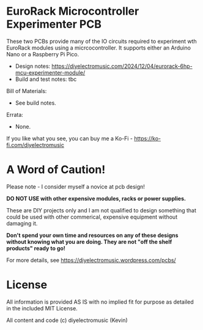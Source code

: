 # EuroRack Microcontroller Experimenter PCB

These two PCBs provide many of the IO circuits required to experiment wth EuroRack modules using a micrcocontroller.  It supports either an Arduino Nano or a Raspberry Pi Pico.

- Design notes: https://diyelectromusic.com/2024/12/04/eurorack-6hp-mcu-experimenter-module/
- Build and test notes: tbc

Bill of Materials:
- See build notes.

Errata:
- None.

If you like what you see, you can buy me a Ko-Fi - https://ko-fi.com/diyelectromusic

#  A Word of Caution!

Please note - I consider myself a novice at pcb design!

**DO NOT USE with other expensive modules, racks or power supplies.**

These are DIY projects only and I am not qualified to design something that could be used with other commerical, expensive equipment without damaging it.

**Don't spend your own time and resources on any of these designs without knowing what you are doing.  They are not "off the shelf products" ready to go!**

For more details, see https://diyelectromusic.wordpress.com/pcbs/

# License

All information is provided AS IS with no implied fit for purpose as detailed in the included MIT License.

All content and code (c) diyelectromusic (Kevin)
